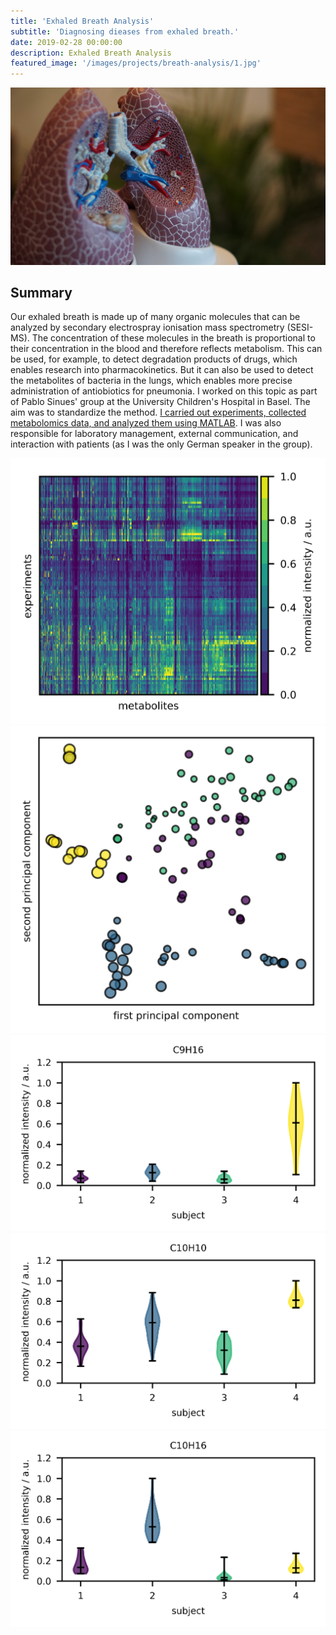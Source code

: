 ```yaml
---
title: 'Exhaled Breath Analysis'
subtitle: 'Diagnosing dieases from exhaled breath.'
date: 2019-02-28 00:00:00
description: Exhaled Breath Analysis
featured_image: '/images/projects/breath-analysis/1.jpg'
---
```


![](/images/projects/breath-analysis/1.jpg)

## Summary

Our exhaled breath is made up of many organic molecules that can be analyzed by secondary electrospray ionisation mass spectrometry (SESI-MS). The concentration of these molecules in the breath is proportional to their concentration in the blood and therefore reflects metabolism. This can be used, for example, to detect degradation products of drugs, which enables research into pharmacokinetics. But it can also be used to detect the metabolites of bacteria in the lungs, which enables more precise administration of antiobiotics for pneumonia. I worked on this topic as part of Pablo Sinues' group at the University Children's Hospital in Basel. The aim was to standardize the method. [I carried out experiments, collected metabolomics data, and analyzed them using MATLAB](https://link.springer.com/article/10.1007/s00216-019-01764-8). I was also responsible for laboratory management, external communication, and interaction with patients (as I was the only German speaker in the group).

<div class="gallery" data-columns="3">
    <img src="/images/projects/breath-analysis/dendrogram.png">
    <img src="/images/projects/breath-analysis/visualization.png">
	<img src="/images/projects/breath-analysis/boxplot_biomarkers_0.png">
    <img src="/images/projects/breath-analysis/boxplot_biomarkers_1.png">
    <img src="/images/projects/breath-analysis/boxplot_biomarkers_2.png">
</div>

